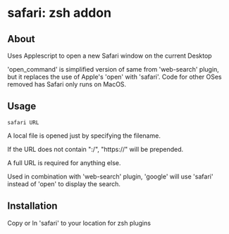 # safari: zsh addon

## About
Uses Applescript to open a new Safari window on the current Desktop

'open_command' is simplified version of same from 'web-search' plugin,
but it replaces the use of Apple's 'open' with 'safari'.  Code for
other OSes removed has Safari only runs on MacOS.

## Usage
```safari URL```

A local file is opened just by specifying the filename.

If the URL does not contain ":/", "https://" will be prepended.

A full URL is required for anything else.

Used in combination with 'web-search' plugin, 'google' will
use 'safari' instead of 'open' to display the search.

## Installation
Copy or ln 'safari' to your location for zsh plugins
